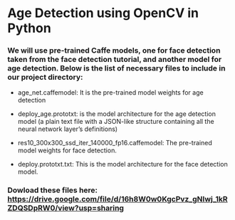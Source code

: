 # Age Detection using OpenCV in Python
### We will use pre-trained Caffe models, one for face detection taken from the face detection tutorial, and another model for age detection. Below is the list of necessary files to include in our project directory:

   - age_net.caffemodel: It is the pre-trained model weights for age detection
  
   - deploy_age.prototxt: is the model architecture for the age detection model (a plain text file with a JSON-like structure containing all the neural network layer’s definitions)
  
   - res10_300x300_ssd_iter_140000_fp16.caffemodel: The pre-trained model weights for face detection.
  
   - deploy.prototxt.txt: This is the model architecture for the face detection model.
   
   ### Dowload these files here: https://drive.google.com/file/d/16h8W0w0KgcPvz_gNIwj_1kRZDQSDpRW0/view?usp=sharing
